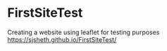 # FirstSiteTest
Creating a website using leaflet for testing purposes
https://sjsheth.github.io/FirstSiteTest/

